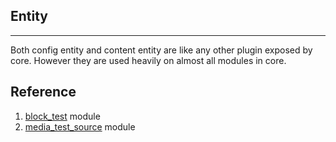 ## Entity
---
Both config entity and content entity are like any other plugin exposed by core. However they are used heavily on almost all modules in core.

## Reference
1. [block_test](https://github.com/drupal/drupal/blob/8.5.x/core/modules/block/tests/modules/block_test) module
2. [media_test_source](https://github.com/drupal/drupal/blob/8.5.x/core/modules/media/tests/modules/media_test_source) module

